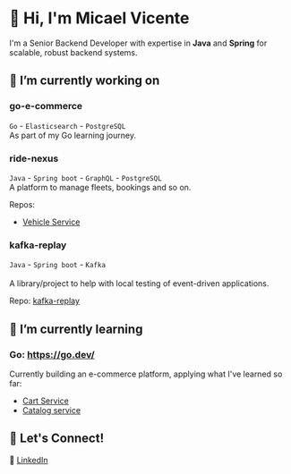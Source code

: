 # 👋 Hi, I'm Micael Vicente  
I'm a Senior Backend Developer with expertise in **Java** and **Spring** for scalable, robust backend systems.

## 🔭 I’m currently working on
### go-e-commerce
`Go` - `Elasticsearch` - `PostgreSQL`
<br>As part of my Go learning journey.

### ride-nexus
`Java` - `Spring boot` - `GraphQL` - `PostgreSQL`
<br>A platform to manage fleets, bookings and so on.

Repos:
- [Vehicle Service](https://github.com/micael-vicente/ride-nexus-vehicle)

### kafka-replay
`Java` - `Spring boot` - `Kafka`
<br><br>A library/project to help with local testing of event-driven applications.

Repo: [kafka-replay](https://github.com/micael-vicente/kafka-replay)

## 🌱 I’m currently learning
### Go: https://go.dev/
Currently building an e-commerce platform, applying what I've learned so far:
- [Cart Service](https://github.com/micael-vicente/go-e-cart)
- [Catalog service](https://github.com/micael-vicente/go-e-catalog)

## 💬 Let's Connect!  
🔗 [LinkedIn](https://www.linkedin.com/in/micael-vicente-9230328a)  


<!--
**micael-vicente/micael-vicente** is a ✨ _special_ ✨ repository because its `README.md` (this file) appears on your GitHub profile.

Here are some ideas to get you started:

- 🔭 I’m currently working on ...
- 🌱 I’m currently learning ...
- 👯 I’m looking to collaborate on ...
- 🤔 I’m looking for help with ...
- 💬 Ask me about ...
- 📫 How to reach me: ...
- 😄 Pronouns: ...
- ⚡ Fun fact: ...
-->
